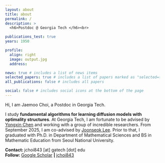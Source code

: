 ```yaml
---
layout: about
title: about
permalink: /
description: >
  <h6>Postdoc @ Georgia Tech </h6><br>

publications_test: true
years: 1950

profile:
  align: right
  image: output.jpg
  address:

news: true # includes a list of news items
selected_papers: true # includes a list of papers marked as "selected={true}"
all_publications: false # includes all papers

social: false # includes social icons at the bottom of the page
---
```


<p></p>

Hi, I am Jaemoo Choi, a Postdoc in Georgia Tech.

I study <strong>fundamental algorithms for learning diffusion models with optimality structures</strong>. At Georgia Tech, I am fortunate to be advised by <a href="https://scholar.google.com/citations?user=2z7iDDUAAAAJ&hl" target="_blank">Yongxin Chen</a> and working with a group of incredible researchers. From September 2025, I am co-advised by <a href="https://scholar.google.com/citations?user=M-MfqpMAAAAJ&hl" target="_blank">Joonseok Lee</a>. Prior to that, I graduated with Ph.D. in Department of Mathematical Sciences and BS in Mathematic Education from Seoul National University.

<strong>Contact: </strong>
jchoi843 [at] gatech [dot] edu
<br>
<strong>Follow: </strong>
<a href="https://scholar.google.com/citations?user=Ba2G6sIAAAAJ" target="_blank" title="Google Scholar"><i class="ai ai-google-scholar"></i> Google Scholar</a>
<strong> | </strong>
<a href="https://github.com/jchoi843" target="_blank" title="GitHub"><i class="fab fa-github"></i> jchoi843</a>
<br><br>
